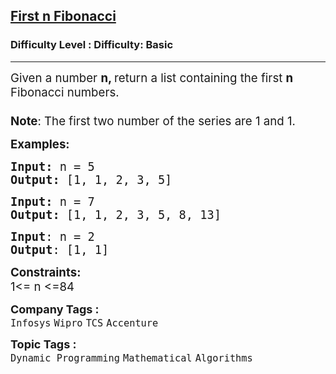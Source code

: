 <h2><a href="https://www.geeksforgeeks.org/problems/print-first-n-fibonacci-numbers1002/1?page=1&category=Dynamic%20Programming&difficulty=Basic&sortBy=submissions">First n Fibonacci</a></h2><h3>Difficulty Level : Difficulty: Basic</h3><hr><div class="problems_problem_content__Xm_eO"><p><span style="font-size: 14pt;">Given a number <strong>n, </strong>return a list containing the first <strong>n</strong> Fibonacci numbers.<br><span style="font-family: -apple-system, BlinkMacSystemFont, 'Segoe UI', Roboto, Oxygen, Ubuntu, Cantarell, 'Open Sans', 'Helvetica Neue', sans-serif;"><strong><br>Note</strong>: The first two number of the series are 1 and 1.</span></span></p>
<p><span style="font-size: 14pt;"><strong>Examples:</strong></span></p>
<pre><span style="font-size: 14pt;"><strong>Input: </strong>n = 5
<strong>Output: </strong>[1, 1, 2, 3, 5]
</span></pre>
<pre><span style="font-size: 14pt;"><strong>Input: </strong>n = 7
<strong>Output: </strong>[1, 1, 2, 3, 5, 8, 13]</span></pre>
<pre><span style="font-size: 14pt;"><strong>Input</strong>: n = 2<br><strong>Output</strong>: [1, 1]</span></pre>
<p><span style="font-size: 14pt;"><strong>Constraints:</strong></span><br><span style="font-size: 14pt;">1&lt;= n &lt;=84</span></p></div><p><span style=font-size:18px><strong>Company Tags : </strong><br><code>Infosys</code>&nbsp;<code>Wipro</code>&nbsp;<code>TCS</code>&nbsp;<code>Accenture</code>&nbsp;<br><p><span style=font-size:18px><strong>Topic Tags : </strong><br><code>Dynamic Programming</code>&nbsp;<code>Mathematical</code>&nbsp;<code>Algorithms</code>&nbsp;